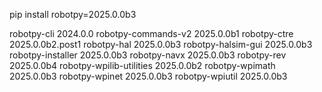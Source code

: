 
pip install robotpy=2025.0.0b3

robotpy-cli              2024.0.0
robotpy-commands-v2      2025.0.0b1
robotpy-ctre             2025.0.0b2.post1
robotpy-hal              2025.0.0b3
robotpy-halsim-gui       2025.0.0b3
robotpy-installer        2025.0.0b3
robotpy-navx             2025.0.0b3
robotpy-rev              2025.0.0b4
robotpy-wpilib-utilities 2025.0.0b2
robotpy-wpimath          2025.0.0b3
robotpy-wpinet           2025.0.0b3
robotpy-wpiutil          2025.0.0b3

